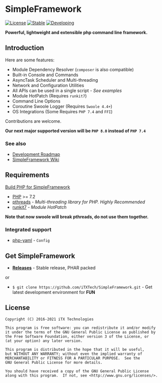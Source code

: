# SimpleFramework

[![License](https://img.shields.io/github/license/iTXTech/SimpleFramework.svg)](https://github.com/iTXTech/SimpleFramework/blob/master/LICENSE)
[![Stable](https://img.shields.io/badge/stable-2.2.1(8)-brightgreen.svg)](https://github.com/iTXTech/SimpleFramework/releases/tag/v2.2.1)
[![Developing](https://img.shields.io/badge/dev-3.0.0(9)-blue.svg)]()

__Powerful, lightweight and extensible php command line framework.__

## Introduction

Here are some features:

* Module Dependency Resolver (`composer` is also compatible)
* Built-in Console and Commands
* AsyncTask Scheduler and Multi-threading
* Network and Configuration Utilities
* All APIs can be used in a single script - *See examples*
* Module HotPatch (Requires `runkit7`)
* Command Line Options
* Coroutine Swoole Logger (Requires `Swoole 4.4+`)
* OS Integrations (Some Requires `PHP 7.4` and `FFI`)

Contributions are welcome.

**Our next major supported version will be `PHP 8.0` instead of `PHP 7.4`**

### See also

* [Development Roadmap](https://github.com/iTXTech/SimpleFramework/issues/3)
* [SimpleFramework Wiki](https://github.com/iTXTech/SimpleFramework/wiki)

## Requirements

[Build PHP for SimpleFramework](https://github.com/iTXTech/php-build-scripts)

* [PHP](https://secure.php.net/) >= 7.2
* [pthreads](https://github.com/krakjoe/pthreads) - *Multi-threading library for PHP. Highly Recommended*
* [runkit7](https://github.com/runkit7/runkit7) - *Module HotPatch*

**Note that now swoole will break pthreads, do not use them together.**

### Integrated support

* [php-yaml](https://github.com/php/pecl-file_formats-yaml) - `Config`

## Get SimpleFramework

* __[Releases](https://github.com/iTXTech/SimpleFramework/releases)__ - Stable release, PHAR packed

or

* `$ git clone https://github.com/iTXTech/SimpleFramework.git` - Get latest development environment for **FUN**

## License

    Copyright (C) 2016-2021 iTX Technologies

	This program is free software: you can redistribute it and/or modify
	it under the terms of the GNU General Public License as published by
	the Free Software Foundation, either version 3 of the License, or
	(at your option) any later version.

	This program is distributed in the hope that it will be useful,
	but WITHOUT ANY WARRANTY; without even the implied warranty of
	MERCHANTABILITY or FITNESS FOR A PARTICULAR PURPOSE.  See the
	GNU General Public License for more details.

	You should have received a copy of the GNU General Public License
	along with this program.  If not, see <http://www.gnu.org/licenses/>.
